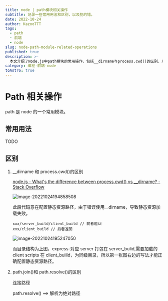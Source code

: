 ```yaml
---
title: node | path模块相关操作
subtitle: 记录一些常用用法和区别，以及犯的错。
date: 2022-10-24
author: KazooTTT
tags:
  - path
  - 前端
  - node
slug: node-path-module-related-operations
published: true
description: >-
  本文介绍了Node.js中path模块的常用操作，包括__dirname与process.cwd()的区别，以及path.join()和path.resolve()的差异。特别指出，__dirname和process.cwd()在使用时需注意其返回的路径差异，以免导致静态资源加载失败。同时，path.join()用于连接路径，而path.resolve()则解析为绝对路径。这些知识点对于正确配置和处理文件路径至关重要。
category: 编程-前端-node
toAstro: true
---
```


# Path 相关操作

path 是 node 的一个常用模块。

## 常用用法

TODO

## 区别

1. \_\_dirname 和 process.cwd()的区别

   [node.js - What's the difference between process.cwd() vs \_\_dirname? - Stack Overflow](https://stackoverflow.com/questions/9874382/whats-the-difference-between-process-cwd-vs-dirname)

   ![image-20221024194858508](https://pictures.kazoottt.top/2024/04/20240407-b69c9109c55cd58f0f5920723ff9cb51.png)

   此段代码意在配置静态资源路径，由于错误使用\_\_dirname，导致静态资源加载失败。

   ```
   xxx/server_build/client_build // 前者返回
   xxx/client_build // 后者返回
   ```

   ![image-20221024195247050](https://pictures.kazoottt.top/2024/04/20240407-f029c7528e83b5f3cb61c09adc67d4d2.png)

   而目录结构为上图，express-对应 server 打包在 server_bulid,需要加载的 client scripts 在 client_buiild，为同级目录，所以第一张图右边的写法才能正确配置静态资源路径。

2. path.join()和 path.resolve()的区别

   连接路径

   path.resolve() ==> 解析为绝对路径
